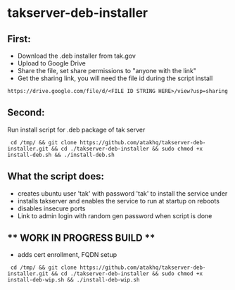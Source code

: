 # takserver-deb-installer

## First:
- Download the .deb installer from tak.gov
- Upload to Google Drive
- Share the file, set share permissions to "anyone with the link"
- Get the sharing link, you will need the file id during the script install

```https://drive.google.com/file/d/<FILE ID STRING HERE>/view?usp=sharing```

## Second:
Run install script for .deb package of tak server

``` cd /tmp/ && git clone https://github.com/atakhq/takserver-deb-installer.git && cd ./takserver-deb-installer && sudo chmod +x install-deb.sh && ./install-deb.sh```

## What the script does:

- creates ubuntu user 'tak' with password 'tak' to install the service under
- installs takserver and enables the service to run at startup on reboots
- disables insecure ports
- Link to admin login with random gen password when script is done


## ** WORK IN PROGRESS BUILD **
- adds cert enrollment, FQDN setup

``` cd /tmp/ && git clone https://github.com/atakhq/takserver-deb-installer.git && cd ./takserver-deb-installer && sudo chmod +x install-deb-wip.sh && ./install-deb-wip.sh```
